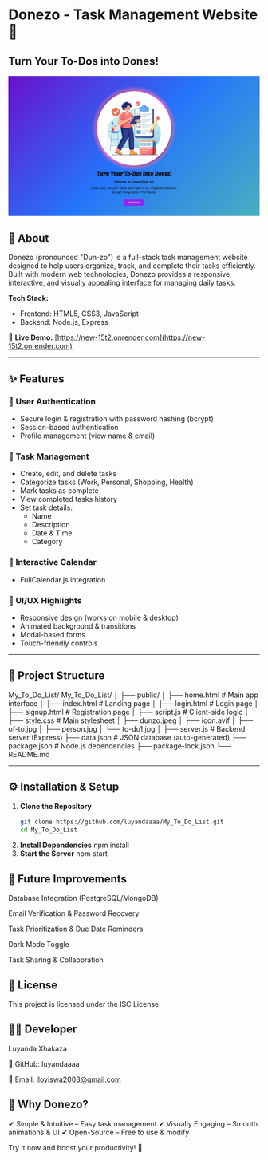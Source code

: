  # Donezo - Task Management Website 🚀  
## Turn Your To-Dos into Dones!

![ToDoList Preview](https://raw.githubusercontent.com/luyandaaaa/My_To_Do_List/main/public/dunzo.jpeg)

## 📌 About  
Donezo (pronounced "Dun-zo") is a full-stack task management website designed to help users organize, track, and complete their tasks efficiently. Built with modern web technologies, Donezo provides a responsive, interactive, and visually appealing interface for managing daily tasks.

**Tech Stack:**  
- Frontend: HTML5, CSS3, JavaScript  
- Backend: Node.js, Express  

🔹 **Live Demo:** [https://new-15t2.onrender.com](https://new-15t2.onrender.com)

---

## ✨ Features  

### 🔐 User Authentication  
- Secure login & registration with password hashing (bcrypt)  
- Session-based authentication  
- Profile management (view name & email)  

### 📝 Task Management  
- Create, edit, and delete tasks  
- Categorize tasks (Work, Personal, Shopping, Health)  
- Mark tasks as complete  
- View completed tasks history  
- Set task details:  
  - Name  
  - Description  
  - Date & Time  
  - Category  

### 📅 Interactive Calendar  
- FullCalendar.js integration  

### 🎨 UI/UX Highlights  
- Responsive design (works on mobile & desktop)  
- Animated background & transitions  
- Modal-based forms  
- Touch-friendly controls  

---

## 📂 Project Structure  
My_To_Do_List/
My_To_Do_List/
│
├── public/
│ ├── home.html # Main app interface
│ ├── index.html # Landing page
│ ├── login.html # Login page
│ ├── signup.html # Registration page
│ ├── script.js # Client-side logic
│ ├── style.css # Main stylesheet
│ ├── dunzo.jpeg
│ ├── icon.avif
│ ├── of-to.jpg
│ ├── person.jpg
│ └── to-do1.jpg
│
├── server.js # Backend server (Express)
├── data.json # JSON database (auto-generated)
├── package.json # Node.js dependencies
├── package-lock.json
└── README.md

---

## ⚙️ Installation & Setup  

1. **Clone the Repository**  
   ```bash
   git clone https://github.com/luyandaaaa/My_To_Do_List.git
   cd My_To_Do_List
2. **Install Dependencies**
   npm install
3. **Start the Server**
   npm start
   
## 🚀 Future Improvements
Database Integration (PostgreSQL/MongoDB)

Email Verification & Password Recovery

Task Prioritization & Due Date Reminders

Dark Mode Toggle

Task Sharing & Collaboration

## 📜 License
This project is licensed under the ISC License.

## 👨‍💻 Developer
Luyanda Xhakaza

🔗 GitHub: luyandaaaa

📧 Email: lloyiswa2003@gmail.com

## 🌟 Why Donezo?
✔ Simple & Intuitive – Easy task management
✔ Visually Engaging – Smooth animations & UI
✔ Open-Source – Free to use & modify

Try it now and boost your productivity! 🚀

